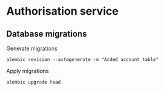 # Authorisation service

## Database migrations
Generate migrations
```
alembic revision --autogenerate -m "Added account table"
```

Apply migrations
```
alembic upgrade head
```

